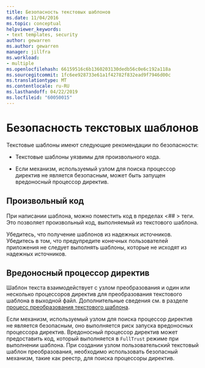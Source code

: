 ```yaml
---
title: Безопасность текстовых шаблонов
ms.date: 11/04/2016
ms.topic: conceptual
helpviewer_keywords:
- text templates, security
author: gewarren
ms.author: gewarren
manager: jillfra
ms.workload:
- multiple
ms.openlocfilehash: 66159516c6b1360203130dedb56c0e6c192a118a
ms.sourcegitcommit: 1fc6ee928733e61a1f42782f832ead9f7946d00c
ms.translationtype: MT
ms.contentlocale: ru-RU
ms.lasthandoff: 04/22/2019
ms.locfileid: "60050015"
---
```

# <a name="security-of-text-templates"></a>Безопасность текстовых шаблонов
Текстовые шаблоны имеют следующие рекомендации по безопасности:

- Текстовые шаблоны уязвимы для произвольного кода.

- Если механизм, используемый узлом для поиска процессор директив не является безопасным, может быть запущен вредоносный процессор директив.

## <a name="arbitrary-code"></a>Произвольный код
 При написании шаблона, можно поместить код в пределах \<## > теги. Это позволяет произвольный код, выполняемый из текстового шаблона.

 Убедитесь, что получение шаблонов из надежных источников. Убедитесь в том, что предупредите конечных пользователей приложения не следует выполнять шаблоны, которые не исходят из надежных источников.

## <a name="malicious-directive-processor"></a>Вредоносный процессор директив
 Шаблон текста взаимодействует с узлом преобразования и один или несколько процессоров директив для преобразования текстового шаблона в выходной файл. Дополнительные сведения см. в разделе [процесс преобразования текстового шаблона](../modeling/the-text-template-transformation-process.md).

 Если механизм, используемый узлом для поиска процессор директив не является безопасным, оно выполняется риск запуска вредоносных процессора директив. Вредоносный процессор директив может предоставить код, который выполняется в `FullTrust` режиме при выполнении шаблона. При создании узлом пользовательский текстовый шаблон преобразования, необходимо использовать безопасный механизм, такие как реестр, для поиска процессоры директив.